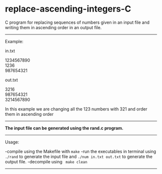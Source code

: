 # replace-ascending-integers-C

C program for replacing sequences of numbers given in an input file and writing them in ascending order in an output file.

***
Example: 

in.txt

1234567890<br>
1236<br>
987654321<br>

out.txt

3216<br>
987654321<br>
3214567890<br>

In this example we are changing all the 123 numbers with 321 and order them in ascending order
***


__The input file can be generated using the rand.c program.__

***
Usage: 

-compile using the Makefile with `make`
-run the executables in terminal using ` ./rand` to generate the input file and ` ./num in.txt out.txt ` to generate the output file.
-decompile using ` make clean`

***






